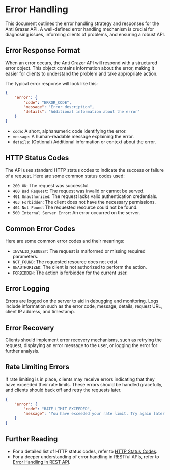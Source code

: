 # Error Handling

This document outlines the error handling strategy and responses for the Anti Grazer API. A well-defined error handling mechanism is crucial for diagnosing issues, informing clients of problems, and ensuring a robust API.

## Error Response Format

When an error occurs, the Anti Grazer API will respond with a structured error object. This object contains information about the error, making it easier for clients to understand the problem and take appropriate action.

The typical error response will look like this:

```json
{
    "error": {
        "code": "ERROR_CODE",
        "message": "Error description",
        "details": "Additional information about the error"
    }
}
```

- `code`: A short, alphanumeric code identifying the error.
- `message`: A human-readable message explaining the error.
- `details`: (Optional) Additional information or context about the error.

## HTTP Status Codes

The API uses standard HTTP status codes to indicate the success or failure of a request. Here are some common status codes used:

- `200 OK`: The request was successful.
- `400 Bad Request`: The request was invalid or cannot be served.
- `401 Unauthorized`: The request lacks valid authentication credentials.
- `403 Forbidden`: The client does not have the necessary permissions.
- `404 Not Found`: The requested resource could not be found.
- `500 Internal Server Error`: An error occurred on the server.

## Common Error Codes

Here are some common error codes and their meanings:

- `INVALID_REQUEST`: The request is malformed or missing required parameters.
- `NOT_FOUND`: The requested resource does not exist.
- `UNAUTHORIZED`: The client is not authorized to perform the action.
- `FORBIDDEN`: The action is forbidden for the current user.

## Error Logging

Errors are logged on the server to aid in debugging and monitoring. Logs include information such as the error code, message, details, request URL, client IP address, and timestamp.

## Error Recovery

Clients should implement error recovery mechanisms, such as retrying the request, displaying an error message to the user, or logging the error for further analysis.

## Rate Limiting Errors

If rate limiting is in place, clients may receive errors indicating that they have exceeded their rate limits. These errors should be handled gracefully, and clients should back off and retry the requests later.

```json
{
    "error": {
        "code": "RATE_LIMIT_EXCEEDED",
        "message": "You have exceeded your rate limit. Try again later."
    }
}
```

## Further Reading

- For a detailed list of HTTP status codes, refer to [HTTP Status Codes](https://developer.mozilla.org/en-US/docs/Web/HTTP/Status).
- For a deeper understanding of error handling in RESTful APIs, refer to [Error Handling in REST API](https://www.restapitutorial.com/lessons/errorbasicrest.html).
